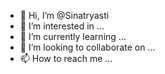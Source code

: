- 👋 Hi, I’m @Sinatryasti
- 👀 I’m interested in ...
- 🌱 I’m currently learning ...
- 💞️ I’m looking to collaborate on ...
- 📫 How to reach me ...

<!---
Sinatryasti/Sinatryasti is a ✨ special ✨ repository because its `README.md` (this file) appears on your GitHub profile.
You can click the Preview link to take a look at your changes.
--->
